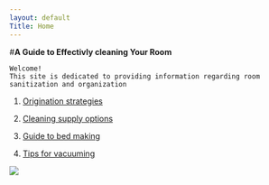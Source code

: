 ```yaml
---
layout: default
Title: Home
---
```


   #**A Guide to Effectivly cleaning Your Room**
	
	Welcome!
	This site is dedicated to providing information regarding room sanitization and organization 


1.	[Origination strategies](/orig/)
	
2.	 [Cleaning supply options](/cleaning/)
	
3.	[Guide to bed making](/bed/)

4.	[Tips for vacuuming](/Vacuum/)


![](https://pixabay.com/static/uploads/photo/2014/04/03/10/54/clean-311681_960_720.png)

